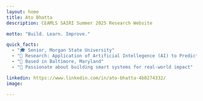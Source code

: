 ```yaml
---
layout: home
title: Ato Bhatta
description: CEAMLS SAIRI Summer 2025 Research Website

motto: "Build. Learn. Improve."

quick_facts:
  - "🎓 Senior, Morgan State University"
  - "🔬 Research: Application of Artificial Intellegence (AI) to Predict Genetic Bio markers of Brain Tumor from Transcriptomic Data Set"
  - "📍 Based in Baltimore, Maryland"
  - "🚀 Passionate about building smart systems for real-world impact"

linkedin: https://www.linkedin.com/in/ato-bhatta-4b8274332/
image:

---
```

